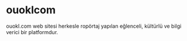 # ouoklcom
ouokl.com web sitesi herkesle ropörtaj yapılan eğlenceli, kültürlü ve bilgi verici bir platformdur.
